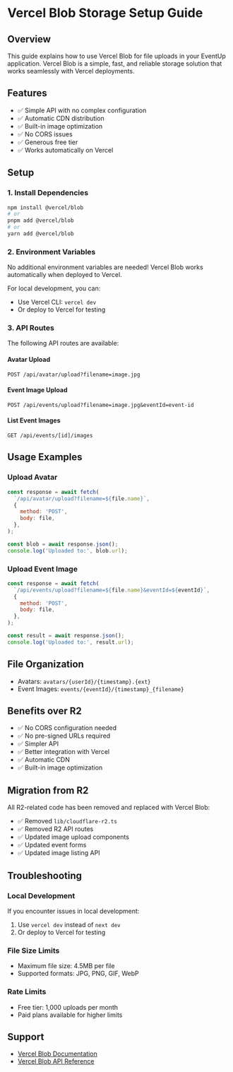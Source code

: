 # Vercel Blob Storage Setup Guide

## Overview
This guide explains how to use Vercel Blob for file uploads in your EventUp application. Vercel Blob is a simple, fast, and reliable storage solution that works seamlessly with Vercel deployments.

## Features
- ✅ Simple API with no complex configuration
- ✅ Automatic CDN distribution
- ✅ Built-in image optimization
- ✅ No CORS issues
- ✅ Generous free tier
- ✅ Works automatically on Vercel

## Setup

### 1. Install Dependencies
```bash
npm install @vercel/blob
# or
pnpm add @vercel/blob
# or
yarn add @vercel/blob
```

### 2. Environment Variables
No additional environment variables are needed! Vercel Blob works automatically when deployed to Vercel.

For local development, you can:
- Use Vercel CLI: `vercel dev`
- Or deploy to Vercel for testing

### 3. API Routes
The following API routes are available:

#### Avatar Upload
```
POST /api/avatar/upload?filename=image.jpg
```

#### Event Image Upload
```
POST /api/events/upload?filename=image.jpg&eventId=event-id
```

#### List Event Images
```
GET /api/events/[id]/images
```

## Usage Examples

### Upload Avatar
```javascript
const response = await fetch(
  `/api/avatar/upload?filename=${file.name}`,
  {
    method: 'POST',
    body: file,
  },
);

const blob = await response.json();
console.log('Uploaded to:', blob.url);
```

### Upload Event Image
```javascript
const response = await fetch(
  `/api/events/upload?filename=${file.name}&eventId=${eventId}`,
  {
    method: 'POST',
    body: file,
  },
);

const result = await response.json();
console.log('Uploaded to:', result.url);
```

## File Organization
- Avatars: `avatars/{userId}/{timestamp}.{ext}`
- Event Images: `events/{eventId}/{timestamp}_{filename}`

## Benefits over R2
- ✅ No CORS configuration needed
- ✅ No pre-signed URLs required
- ✅ Simpler API
- ✅ Better integration with Vercel
- ✅ Automatic CDN
- ✅ Built-in image optimization

## Migration from R2
All R2-related code has been removed and replaced with Vercel Blob:
- ✅ Removed `lib/cloudflare-r2.ts`
- ✅ Removed R2 API routes
- ✅ Updated image upload components
- ✅ Updated event forms
- ✅ Updated image listing API

## Troubleshooting

### Local Development
If you encounter issues in local development:
1. Use `vercel dev` instead of `next dev`
2. Or deploy to Vercel for testing

### File Size Limits
- Maximum file size: 4.5MB per file
- Supported formats: JPG, PNG, GIF, WebP

### Rate Limits
- Free tier: 1,000 uploads per month
- Paid plans available for higher limits

## Support
- [Vercel Blob Documentation](https://vercel.com/docs/storage/vercel-blob)
- [Vercel Blob API Reference](https://vercel.com/docs/storage/vercel-blob/using-the-sdk)

